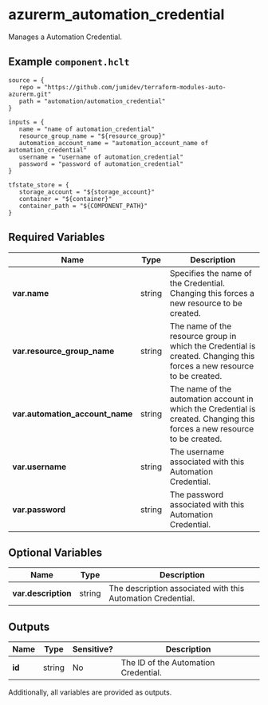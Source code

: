 # azurerm_automation_credential

Manages a Automation Credential.

## Example `component.hclt`

```hcl
source = {
   repo = "https://github.com/jumidev/terraform-modules-auto-azurerm.git" 
   path = "automation/automation_credential" 
}

inputs = {
   name = "name of automation_credential" 
   resource_group_name = "${resource_group}" 
   automation_account_name = "automation_account_name of automation_credential" 
   username = "username of automation_credential" 
   password = "password of automation_credential" 
}

tfstate_store = {
   storage_account = "${storage_account}" 
   container = "${container}" 
   container_path = "${COMPONENT_PATH}" 
}

```

## Required Variables

| Name | Type |  Description |
| ---- | --------- |  ----------- |
| **var.name** | string |  Specifies the name of the Credential. Changing this forces a new resource to be created. | 
| **var.resource_group_name** | string |  The name of the resource group in which the Credential is created. Changing this forces a new resource to be created. | 
| **var.automation_account_name** | string |  The name of the automation account in which the Credential is created. Changing this forces a new resource to be created. | 
| **var.username** | string |  The username associated with this Automation Credential. | 
| **var.password** | string |  The password associated with this Automation Credential. | 

## Optional Variables

| Name | Type |  Description |
| ---- | --------- |  ----------- |
| **var.description** | string |  The description associated with this Automation Credential. | 



## Outputs

| Name | Type | Sensitive? | Description |
| ---- | ---- | --------- | --------- |
| **id** | string | No  | The ID of the Automation Credential. | 

Additionally, all variables are provided as outputs.
